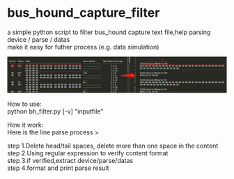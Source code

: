 # bus_hound_capture_filter
a simple python script to filter bus_hound capture text file,help parsing device / parse / datas  
make it easy for futher process (e.g. data simulation)  

![](https://github.com/duckpowermb/bus_hound_capture_filter/blob/main/readme_assert/dems.png)


How to use:  
python bh_filter.py [-v] "inputfile"  


How it work:  
Here is the line parse process >  

step 1.Delete head/tail spaces, delete more than one space in the content  
step 2.Using regular expression to verify content format  
step 3.if verified,extract device/parse/datas  
step 4.format and print parse result  
